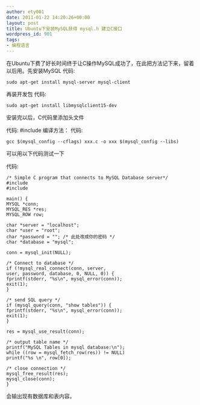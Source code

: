 ```yaml
---
author: ety001
date: 2011-01-22 14:20:26+00:00
layout: post
title: Ubuntu下安装MySQL获得 mysql.h 建立C接口
wordpress_id: 901
tags:
- 编程语言
---
```


在Ubuntu下费了好长时间终于让C操作MySQL成功了，在此把方法记下来，留着以后用。先安装MySQL
代码:

```
sudo apt-get install mysql-server mysql-client
```

再装开发包
代码:

```
sudo apt-get install libmysqlclient15-dev
```

安装完以后，C代码里添加头文件

代码:
#include
编译方法：
代码:

```
gcc $(mysql_config --cflags) xxx.c -o xxx $(mysql_config --libs)
```


可以用以下代码测试一下

代码:

```
/* Simple C program that connects to MySQL Database server*/
#include
#include

main() {
MYSQL *conn;
MYSQL_RES *res;
MYSQL_ROW row;

char *server = "localhost";
char *user = "root";
char *password = ""; /* 此处改成你的密码 */
char *database = "mysql";

conn = mysql_init(NULL);

/* Connect to database */
if (!mysql_real_connect(conn, server,
user, password, database, 0, NULL, 0)) {
fprintf(stderr, "%s\n", mysql_error(conn));
exit(1);
}

/* send SQL query */
if (mysql_query(conn, "show tables")) {
fprintf(stderr, "%s\n", mysql_error(conn));
exit(1);
}

res = mysql_use_result(conn);

/* output table name */
printf("MySQL Tables in mysql database:\n");
while ((row = mysql_fetch_row(res)) != NULL)
printf("%s \n", row[0]);

/* close connection */
mysql_free_result(res);
mysql_close(conn);
}
```

会输出现有数据库和表内容。


